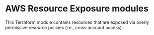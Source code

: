# AWS Resource Exposure modules

This Terraform module contains resources that are exposed via overly permissive resource policies (i.e., cross account access).

